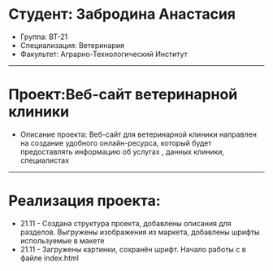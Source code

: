 # Студент: Забродина Анастасия
 - Группа: ВТ-21
 - Специализация: Ветеринария 
 - Факультет: Аграрно-Технологический Институт 
 ---
 # Проект:Веб-сайт ветеринарной клиники
 - Описание проекта: Веб-сайт для ветеринарной клиники направлен на создание удобного онлайн-ресурса, который будет предоставлять информацию об услугах , данных клиники, специалистах
 ---
 # Реализация проекта:
- 21.11 - Создана структура проекта, добавлены описания для разделов. Выгружены изображения из маркета, добавлены шрифты используемые в макете
- 21.11  - Загружены картинки, сохранён шрифт. Начало работы с в файле index.html 
